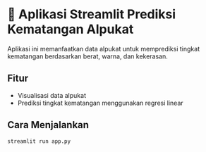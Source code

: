 # 🥑 Aplikasi Streamlit Prediksi Kematangan Alpukat

Aplikasi ini memanfaatkan data alpukat untuk memprediksi tingkat kematangan berdasarkan berat, warna, dan kekerasan.

## Fitur
- Visualisasi data alpukat
- Prediksi tingkat kematangan menggunakan regresi linear

## Cara Menjalankan

```bash
streamlit run app.py
